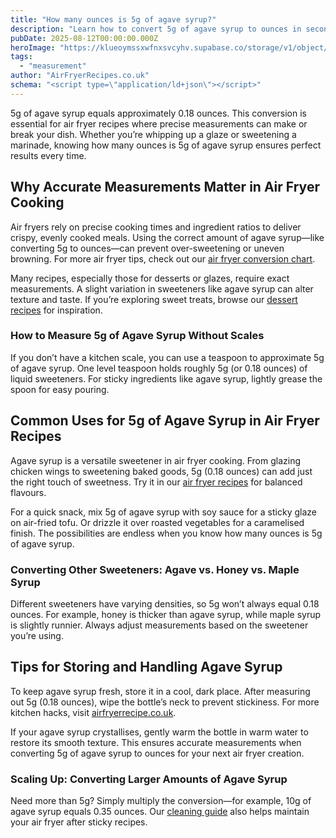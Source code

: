```yaml
---
title: "How many ounces is 5g of agave syrup?"
description: "Learn how to convert 5g of agave syrup to ounces in seconds. Perfect for air fryer recipes and precise measurements."
pubDate: 2025-08-12T00:00:00.000Z
heroImage: "https://klueoymssxwfnxsvcyhv.supabase.co/storage/v1/object/public/md/5g-agave-syrup-to-ounces-6a10105f.webp"
tags:
  - "measurement"
author: "AirFryerRecipes.co.uk"
schema: "<script type=\"application/ld+json\"></script>"
---
```


<p>5g of agave syrup equals approximately 0.18 ounces. This conversion is essential for air fryer recipes where precise measurements can make or break your dish. Whether you’re whipping up a glaze or sweetening a marinade, knowing how many ounces is 5g of agave syrup ensures perfect results every time.</p>  

<h2>Why Accurate Measurements Matter in Air Fryer Cooking</h2>  
<p>Air fryers rely on precise cooking times and ingredient ratios to deliver crispy, evenly cooked meals. Using the correct amount of agave syrup—like converting 5g to ounces—can prevent over-sweetening or uneven browning. For more air fryer tips, check out our <a href=https://www.airfryerrecipe.co.uk/air-fryer-conversion-chart>air fryer conversion chart</a>.</p>  

<p>Many recipes, especially those for desserts or glazes, require exact measurements. A slight variation in sweeteners like agave syrup can alter texture and taste. If you’re exploring sweet treats, browse our <a href=https://www.airfryerrecipe.co.uk/recipe-category/dessert>dessert recipes</a> for inspiration.</p>  

<h3>How to Measure 5g of Agave Syrup Without Scales</h3>  
<p>If you don’t have a kitchen scale, you can use a teaspoon to approximate 5g of agave syrup. One level teaspoon holds roughly 5g (or 0.18 ounces) of liquid sweeteners. For sticky ingredients like agave syrup, lightly grease the spoon for easy pouring.</p>  

<h2>Common Uses for 5g of Agave Syrup in Air Fryer Recipes</h2>  
<p>Agave syrup is a versatile sweetener in air fryer cooking. From glazing chicken wings to sweetening baked goods, 5g (0.18 ounces) can add just the right touch of sweetness. Try it in our <a href=https://www.airfryerrecipe.co.uk/recipes>air fryer recipes</a> for balanced flavours.</p>  

<p>For a quick snack, mix 5g of agave syrup with soy sauce for a sticky glaze on air-fried tofu. Or drizzle it over roasted vegetables for a caramelised finish. The possibilities are endless when you know how many ounces is 5g of agave syrup.</p>  

<h3>Converting Other Sweeteners: Agave vs. Honey vs. Maple Syrup</h3>  
<p>Different sweeteners have varying densities, so 5g won’t always equal 0.18 ounces. For example, honey is thicker than agave syrup, while maple syrup is slightly runnier. Always adjust measurements based on the sweetener you’re using.</p>  

<h2>Tips for Storing and Handling Agave Syrup</h2>  
<p>To keep agave syrup fresh, store it in a cool, dark place. After measuring out 5g (0.18 ounces), wipe the bottle’s neck to prevent stickiness. For more kitchen hacks, visit <a href=https://www.airfryerrecipe.co.uk>airfryerrecipe.co.uk</a>.</p>  

<p>If your agave syrup crystallises, gently warm the bottle in warm water to restore its smooth texture. This ensures accurate measurements when converting 5g of agave syrup to ounces for your next air fryer creation.</p>  

<h3>Scaling Up: Converting Larger Amounts of Agave Syrup</h3>  
<p>Need more than 5g? Simply multiply the conversion—for example, 10g of agave syrup equals 0.35 ounces. Our <a href=https://www.airfryerrecipe.co.uk/air-fryer-cleaner>cleaning guide</a> also helps maintain your air fryer after sticky recipes.</p>
